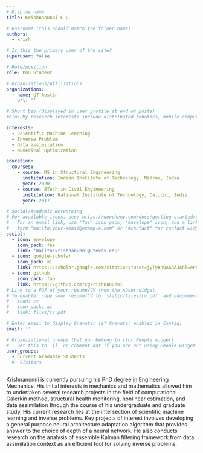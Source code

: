 ```yaml
---
# Display name
title: Krishnanunni C G

# Username (this should match the folder name)
authors:
  - krish

# Is this the primary user of the site?
superuser: false

# Role/position
role: PhD Student

# Organizations/Affiliations
organizations:
  - name: UT Austin
    url: ''

# Short bio (displayed in user profile at end of posts)
#bio: My research interests include distributed robotics, mobile computing and programmable matter.

interests:
  - Scientific Machine Learning
  - Inverse Problem
  - Data assimilation
  - Numerical Optimization

education:
  courses:
    - course: MS in Structural Engineering
      institution: Indian Institute of Technology, Madras, India
      year: 2020
    - course: BTech in Civil Engineering
      institution: National Institute of Technology, Calicut, India
      year: 2017

# Social/Academic Networking
# For available icons, see: https://wowchemy.com/docs/getting-started/page-builder/#icons
#   For an email link, use "fas" icon pack, "envelope" icon, and a link in the
#   form "mailto:your-email@example.com" or "#contact" for contact widget.
social:
  - icon: envelope
    icon_pack: fas
    link: 'mailto:krishnanunni@utexas.edu'
  - icon: google-scholar
    icon_pack: ai
    link: https://scholar.google.com/citations?user=jyTynnQAAAAJ&hl=en&oi=ao
  - icon: github
    icon_pack: fab
    link: https://github.com/cgkrishnanunni
# Link to a PDF of your resume/CV from the About widget.
# To enable, copy your resume/CV to `static/files/cv.pdf` and uncomment the lines below.
# - icon: cv
#   icon_pack: ai
#   link: files/cv.pdf

# Enter email to display Gravatar (if Gravatar enabled in Config)
email: ''

# Organizational groups that you belong to (for People widget)
#   Set this to `[]` or comment out if you are not using People widget.
user_groups:
  - Current Graduate Students
  #- Visitors
---
```


Krishnanunni is currently pursuing his PhD degree in Engineering Mechanics. His initial interests in mechanics and mathematics allowed him to undertaken several research projects in the field of computational Galerkin method, structural health monitoring, nonlinear estimation, and data assimilation through the course of his undergraduate and graduate study. 
His current research lies at the intersection of scientific machine learning and inverse problems. Key projects of interest involves
developing a general purpose neural architecture adaptation algorithm that provides answer to the choice of depth of a neural network.  He also conducts research on the analysis of ensemble Kalman filtering framework from data assimilation context as an efficient tool for solving inverse problems. 

